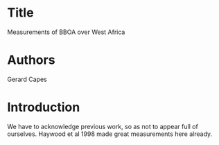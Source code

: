 # Title
Measurements of BBOA over West Africa

# Authors
Gerard Capes

# Introduction
We have to acknowledge previous work, so as not to appear full of ourselves.
Haywood et al 1998 made great measurements here already.

